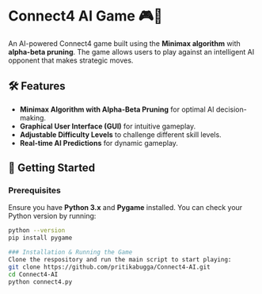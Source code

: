 # Connect4 AI Game 🎮🧠

An AI-powered Connect4 game built using the **Minimax algorithm** with **alpha-beta pruning**. The game allows users to play against an intelligent AI opponent that makes strategic moves.

## 🛠 Features
- **Minimax Algorithm with Alpha-Beta Pruning** for optimal AI decision-making.
- **Graphical User Interface (GUI)** for intuitive gameplay.
- **Adjustable Difficulty Levels** to challenge different skill levels.
- **Real-time AI Predictions** for dynamic gameplay.

## 🚀 Getting Started

### Prerequisites
Ensure you have **Python 3.x** and **Pygame** installed. You can check your Python version by running:
```sh
python --version
pip install pygame

### Installation & Running the Game
Clone the respository and run the main script to start playing:
git clone https://github.com/pritikabugga/Connect4-AI.git
cd Connect4-AI
python connect4.py

